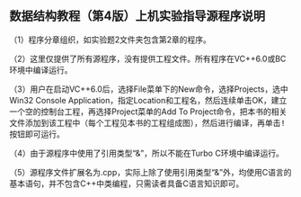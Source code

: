 ## 数据结构教程（第4版）上机实验指导源程序说明

 

（1）程序分章组织，如实验题2文件夹包含第2章的程序。

（2）这里仅提供了所有源程序，没有提供工程文件。所有程序在VC++6.0或BC环境中编译运行。

（3）用户在启动VC++6.0后，选择File菜单下的New命令，选择Projects，选中Win32 Console Application，指定Location和工程名，然后连续单击OK，建立一个空的控制台工程，再选择Project菜单的Add To Project命令，把本书的相关文件添加到该工程中（每个工程见本书的工程组成图），然后进行编译，再单击<kbd>!</kbd>按钮即可运行。

（4）由于源程序中使用了引用类型“&”，所以不能在Turbo C环境中编译运行。

（5）源程序文件扩展名为.cpp，实际上除了使用引用类型“&”外，均使用C语言的基本语句，并不包含C++中类编程，只需读者具备C语言知识即可。

 
